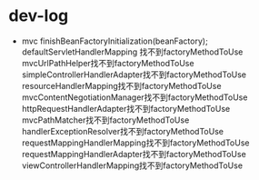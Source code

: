# dev-log

- mvc finishBeanFactoryInitialization(beanFactory);  
defaultServletHandlerMapping 找不到factoryMethodToUse    
mvcUrlPathHelper找不到factoryMethodToUse  
simpleControllerHandlerAdapter找不到factoryMethodToUse  
resourceHandlerMapping找不到factoryMethodToUse  
mvcContentNegotiationManager找不到factoryMethodToUse  
httpRequestHandlerAdapter找不到factoryMethodToUse  
mvcPathMatcher找不到factoryMethodToUse  
handlerExceptionResolver找不到factoryMethodToUse  
requestMappingHandlerMapping找不到factoryMethodToUse  
requestMappingHandlerAdapter找不到factoryMethodToUse  
viewControllerHandlerMapping找不到factoryMethodToUse    
